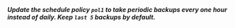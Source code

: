 </br>

##### Update the schedule policy `pol1` to take periodic backups every one hour instead of daily. Keep `last 5` backups by default.
